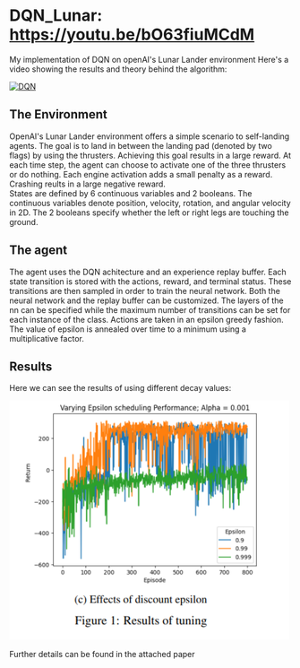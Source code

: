 # DQN_Lunar: https://youtu.be/bO63fiuMCdM  

My implementation of DQN on openAI's Lunar Lander environment
Here's a video showing the results and theory behind the algorithm:   

[![DQN](https://img.youtube.com/vi/bO63fiuMCdM/maxresdefault.jpg)](https://youtu.be/bO63fiuMCdM "Lunar Lander")  

## The Environment
OpenAI's Lunar Lander environment offers a simple scenario to self-landing agents. The goal is to land in between the landing pad (denoted by two flags) by using the thrusters. Achieving this goal results in a large reward. At each time step, the agent can choose to activate one of the three thrusters or do nothing. Each engine activation adds a small penalty as a reward. Crashing reults in a large negative reward.   
States are defined by 6 continuous variables and 2 booleans. The continuous variables denote position, velocity, rotation, and angular velocity in 2D. The 2 booleans specify whether the left or right legs are touching the ground. 

## The agent
The agent uses the DQN achitecture and an experience replay buffer. Each state transition is stored with the actions, reward, and terminal status. These transitions are then sampled in order to train the neural network. Both the neural network and the replay buffer can be customized. The layers of the nn can be specified while the maximum number of transitions can be set for each instance of the class. Actions are taken in an epsilon greedy fashion. The value of epsilon is annealed over time to a minimum using a multiplicative factor.

## Results  
Here we can see the results of using different decay values:   

<img src="DQN Results.PNG" width = "500">  




Further details can be found in the attached paper
